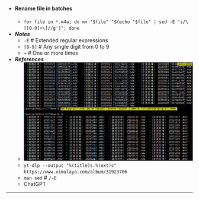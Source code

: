 - #### Rename file in batches
    - `for file in *.m4a; do mv "$file" "$(echo "$file" | sed -E 's/\[[0-9]+\]//g')"; done`
- ***Notes***
    - `-E` # Extended regular expressions
    - `[0-9]` # Any single digit from 0 to 9
    - `+` # One or more times
- ***References***
    - ![2023-09-21_10-07.png](../assets/2023-09-21_10-07.png)
    - `yt-dlp --output "%(title)s.%(ext)s" https://www.ximalaya.com/album/31923706`
    - `man sed` # `/-E`
    - ChatGPT
- ---
